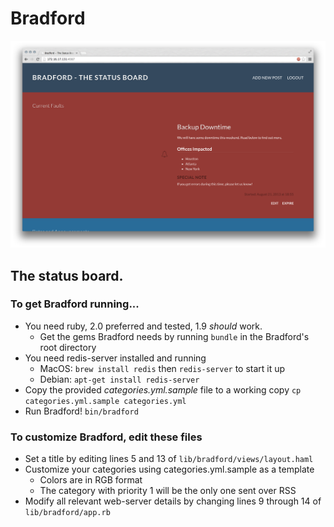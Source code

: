 # Bradford

![bradford screenshot](https://github.com/pearofducks/bradford/raw/master/example.png)

## The status board.

### To get Bradford running...
- You need ruby, 2.0 preferred and tested, 1.9 *should* work.
    - Get the gems Bradford needs by running `bundle` in the Bradford's root directory
- You need redis-server installed and running
    - MacOS: `brew install redis` then `redis-server` to start it up
    - Debian: `apt-get install redis-server`
- Copy the provided *categories.yml.sample* file to a working copy `cp categories.yml.sample categories.yml`
- Run Bradford! `bin/bradford`

### To customize Bradford, edit these files
- Set a title by editing lines 5 and 13 of `lib/bradford/views/layout.haml`
- Customize your categories using categories.yml.sample as a template
    - Colors are in RGB format
    - The category with priority 1 will be the only one sent over RSS
- Modify all relevant web-server details by changing lines 9 through 14 of `lib/bradford/app.rb`
